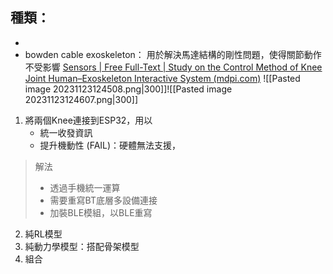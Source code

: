 ## 種類：
- 
- bowden cable exoskeleton：
	用於解決馬達結構的剛性問題，使得關節動作不受影響
	[Sensors | Free Full-Text | Study on the Control Method of Knee Joint Human&ndash;Exoskeleton Interactive System (mdpi.com)](https://www.mdpi.com/1424-8220/22/3/1040)
![[Pasted image 20231123124508.png|300]]![[Pasted image 20231123124607.png|300]]

 1. 將兩個Knee連接到ESP32，用以
	 - 統一收發資訊
	 - 提升機動性
(FAIL)：硬體無法支援，
> 解法
> - 透過手機統一運算
> - 需要重寫BT底層多設備連接
> - 加裝BLE模組，以BLE重寫

2. 純RL模型
3. 純動力學模型：搭配骨架模型
4. 組合